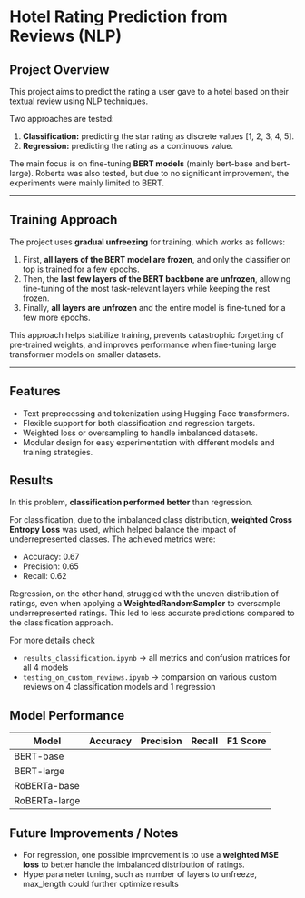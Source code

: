 # Hotel Rating Prediction from Reviews (NLP)

## Project Overview

This project aims to predict the rating a user gave to a hotel based on their textual review using NLP techniques.  

Two approaches are tested:  

1. **Classification:** predicting the star rating as discrete values [1, 2, 3, 4, 5].  
2. **Regression:** predicting the rating as a continuous value.  

The main focus is on fine-tuning **BERT models** (mainly bert-base and bert-large). Roberta was also tested, but due to no significant improvement, the experiments were mainly limited to BERT.

---

## Training Approach

The project uses **gradual unfreezing** for training, which works as follows:

1. First, **all layers of the BERT model are frozen**, and only the classifier on top is trained for a few epochs.  
2. Then, the **last few layers of the BERT backbone are unfrozen**, allowing fine-tuning of the most task-relevant layers while keeping the rest frozen.  
3. Finally, **all layers are unfrozen** and the entire model is fine-tuned for a few more epochs.  

This approach helps stabilize training, prevents catastrophic forgetting of pre-trained weights, and improves performance when fine-tuning large transformer models on smaller datasets.

---

## Features

- Text preprocessing and tokenization using Hugging Face transformers.  
- Flexible support for both classification and regression targets.  
- Weighted loss or oversampling to handle imbalanced datasets.  
- Modular design for easy experimentation with different models and training strategies.

## Results

In this problem, **classification performed better** than regression.  

For classification, due to the imbalanced class distribution, **weighted Cross Entropy Loss** was used, which helped balance the impact of underrepresented classes. The achieved metrics were:  
- Accuracy: 0.67  
- Precision: 0.65 
- Recall: 0.62  

Regression, on the other hand, struggled with the uneven distribution of ratings, even when applying a **WeightedRandomSampler** to oversample underrepresented ratings. This led to less accurate predictions compared to the classification approach.

For more details check 
- `results_classification.ipynb` -> all metrics and confusion matrices for all 4 models
- `testing_on_custom_reviews.ipynb` -> comparsion on various custom reviews on 4 classification models and 1 regression


## Model Performance

| Model           | Accuracy | Precision | Recall | F1 Score |
|-----------------|----------|-----------|--------|----------|
| BERT-base       |          |           |        |          |
| BERT-large      |          |           |        |          |
| RoBERTa-base    |          |           |        |          |
| RoBERTa-large   |          |           |        |          |


## Future Improvements / Notes

- For regression, one possible improvement is to use a **weighted MSE loss** to better handle the imbalanced distribution of ratings.    
- Hyperparameter tuning, such as number of layers to unfreeze, max_length could further optimize results 
